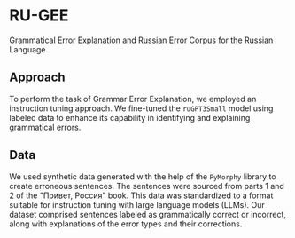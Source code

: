 # RU-GEE
Grammatical Error Explanation and Russian Error Corpus for the Russian Language


## Approach

To perform the task of Grammar Error Explanation, we employed an instruction tuning approach. We fine-tuned the `ruGPT3Small` model using labeled data to enhance its capability in identifying and explaining grammatical errors.

## Data

We used synthetic data generated with the help of the `PyMorphy` library to create erroneous sentences. The sentences were sourced from parts 1 and 2 of the "Привет, Россия" book. This data was standardized to a format suitable for instruction tuning with large language models (LLMs). Our dataset comprised sentences labeled as grammatically correct or incorrect, along with explanations of the error types and their corrections.
